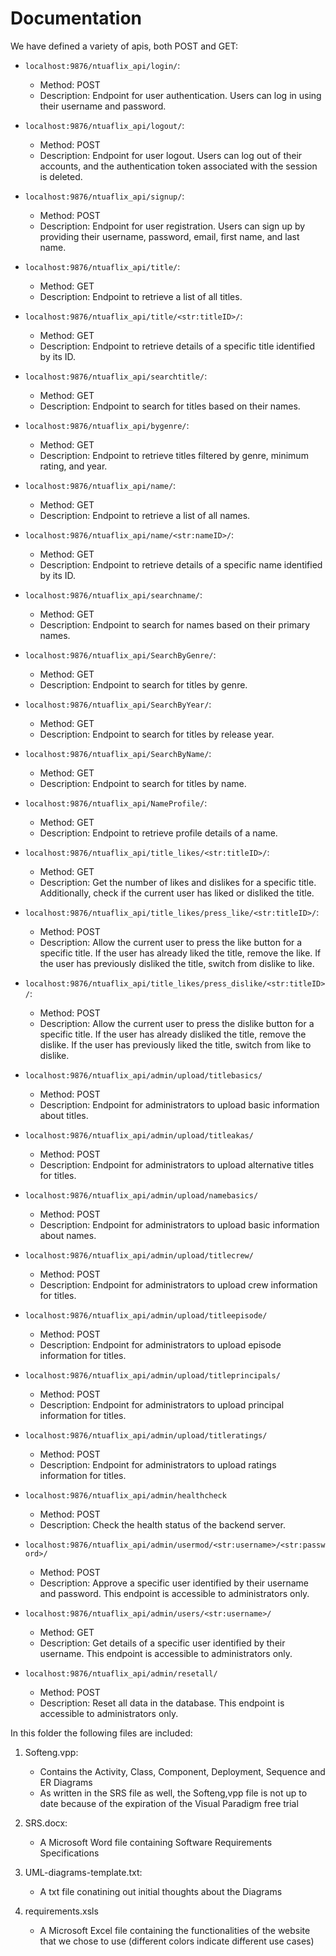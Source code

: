 # Documentation

We have defined a variety of apis, both POST and GET:
- `localhost:9876/ntuaflix_api/login/`:
  - Method: POST
  - Description: Endpoint for user authentication. Users can log in using their username and password.

- `localhost:9876/ntuaflix_api/logout/`:
  - Method: POST
  - Description: Endpoint for user logout. Users can log out of their accounts, and the authentication token associated with the session is deleted.

- `localhost:9876/ntuaflix_api/signup/`:
  - Method: POST
  - Description: Endpoint for user registration. Users can sign up by providing their username, password, email, first name, and last name.

- `localhost:9876/ntuaflix_api/title/`:
  - Method: GET
  - Description: Endpoint to retrieve a list of all titles.

- `localhost:9876/ntuaflix_api/title/<str:titleID>/`:
  - Method: GET
  - Description: Endpoint to retrieve details of a specific title identified by its ID.

- `localhost:9876/ntuaflix_api/searchtitle/`:
  - Method: GET
  - Description: Endpoint to search for titles based on their names.

- `localhost:9876/ntuaflix_api/bygenre/`:
  - Method: GET
  - Description: Endpoint to retrieve titles filtered by genre, minimum rating, and year.

- `localhost:9876/ntuaflix_api/name/`:
  - Method: GET
  - Description: Endpoint to retrieve a list of all names.

- `localhost:9876/ntuaflix_api/name/<str:nameID>/`:
  - Method: GET
  - Description: Endpoint to retrieve details of a specific name identified by its ID.

- `localhost:9876/ntuaflix_api/searchname/`:
  - Method: GET
  - Description: Endpoint to search for names based on their primary names.

- `localhost:9876/ntuaflix_api/SearchByGenre/`:
  - Method: GET
  - Description: Endpoint to search for titles by genre.

- `localhost:9876/ntuaflix_api/SearchByYear/`:
  - Method: GET
  - Description: Endpoint to search for titles by release year.

- `localhost:9876/ntuaflix_api/SearchByName/`:
  - Method: GET
  - Description: Endpoint to search for titles by name.

- `localhost:9876/ntuaflix_api/NameProfile/`:
  - Method: GET
  - Description: Endpoint to retrieve profile details of a name.

- `localhost:9876/ntuaflix_api/title_likes/<str:titleID>/`:
  - Method: GET
  - Description: Get the number of likes and dislikes for a specific title. Additionally, check if the current user has liked or disliked the title.

- `localhost:9876/ntuaflix_api/title_likes/press_like/<str:titleID>/`:
  - Method: POST
  - Description: Allow the current user to press the like button for a specific title. If the user has already liked the title, remove the like. If the user has previously disliked the title, switch from dislike to like.

- `localhost:9876/ntuaflix_api/title_likes/press_dislike/<str:titleID>/`:
  - Method: POST
  - Description: Allow the current user to press the dislike button for a specific title. If the user has already disliked the title, remove the dislike. If the user has previously liked the title, switch from like to dislike.

- `localhost:9876/ntuaflix_api/admin/upload/titlebasics/`
  - Method: POST
  - Description: Endpoint for administrators to upload basic information about titles.

- `localhost:9876/ntuaflix_api/admin/upload/titleakas/`
  - Method: POST
  - Description: Endpoint for administrators to upload alternative titles for titles.

- `localhost:9876/ntuaflix_api/admin/upload/namebasics/`
  - Method: POST
  - Description: Endpoint for administrators to upload basic information about names.

- `localhost:9876/ntuaflix_api/admin/upload/titlecrew/`
  - Method: POST
  - Description: Endpoint for administrators to upload crew information for titles.

- `localhost:9876/ntuaflix_api/admin/upload/titleepisode/`
  - Method: POST
  - Description: Endpoint for administrators to upload episode information for titles.

- `localhost:9876/ntuaflix_api/admin/upload/titleprincipals/`
  - Method: POST
  - Description: Endpoint for administrators to upload principal information for titles.

- `localhost:9876/ntuaflix_api/admin/upload/titleratings/`
  - Method: POST
  - Description: Endpoint for administrators to upload ratings information for titles.

- `localhost:9876/ntuaflix_api/admin/healthcheck`
  - Method: POST
  - Description: Check the health status of the backend server.

- `localhost:9876/ntuaflix_api/admin/usermod/<str:username>/<str:password>/`
  - Method: POST
  - Description: Approve a specific user identified by their username and password. This endpoint is accessible to administrators only.

- `localhost:9876/ntuaflix_api/admin/users/<str:username>/`
  - Method: GET
  - Description: Get details of a specific user identified by their username. This endpoint is accessible to administrators only.

- `localhost:9876/ntuaflix_api/admin/resetall/`
  - Method: POST
  - Description: Reset all data in the database. This endpoint is accessible to administrators only.








In this folder the following files are included:
1. Softeng.vpp:
    - Contains the Activity, Class, Component, Deployment, Sequence and ER Diagrams
    - As written in the SRS file as well, the Softeng,vpp file is not up to date because
    of the expiration of the Visual Paradigm free trial

2. SRS.docx:
    - A Microsoft Word file containing Software Requirements Specifications

3. UML-diagrams-template.txt:
    - A txt file conatining out initial thoughts about the Diagrams

4. requirements.xsls
    - A Microsoft Excel file containing the functionalities of the website that we chose to use (different colors indicate different use cases)